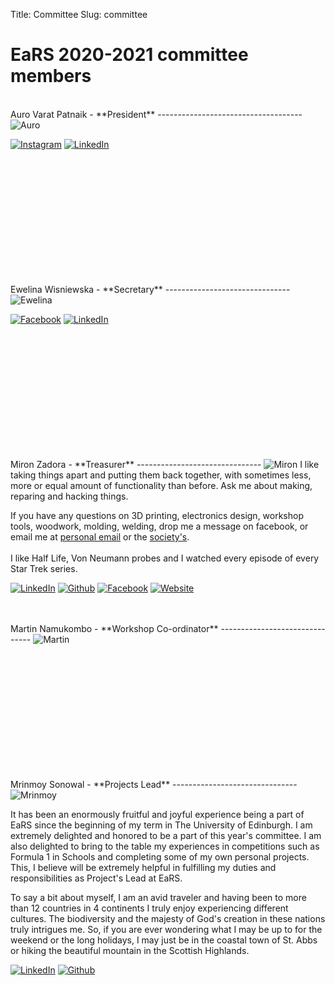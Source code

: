 Title: Committee
Slug: committee

EaRS 2020-2021 committee members
======================

<br>
Auro Varat Patnaik - **President**
------------------------------------
<img class="photo" src="/images/2020_2021/auro.jpg" alt="Auro"></img>

<a href="https://www.instagram.com/aurovarat"><img class="icon" src="/theme/images/icons/instagram-s.png" alt="Instagram"></img></a>
<a href="https://www.linkedin.com/in/auro-p-45192791"><img class="icon" src="/theme/images/icons/linkedin-s.png" alt="LinkedIn"></img></a>


<br> <!-- replace this block of br with a description -->
<br>
<br>
<br>
<br>
<br>
<br>
<br>
<br>


<br>
<br>
Ewelina Wisniewska - **Secretary**
-------------------------------
<img class="photo" src="/images/2020_2021/ewelina.jpg" alt="Ewelina"></img>

<a href="https://www.facebook.com/ewelina.wisniewska.100"><img class="icon" src="/theme/images/icons/facebook-s.png" alt="Facebook"></img></a>
<a href="https://www.linkedin.com/in/ewelina-wisniewska0/"><img class="icon" src="/theme/images/icons/linkedin-s.png" alt="LinkedIn"></img></a>


<br> <!-- replace this block of br with a description -->
<br>
<br>
<br>
<br>
<br>
<br>
<br>
<br>

<br>
<br>
Miron Zadora  - **Treasurer**
-------------------------------
<img class="photo" src="/images/2020_2021/miron.jpg" alt="Miron"></img>
I like taking things apart and putting them back together, with sometimes less, more or equal amount of functionality than before. Ask me about making, reparing and hacking things.

If you have any questions on 3D printing, electronics design, workshop tools, woodwork, molding, welding, drop me a message on facebook, or email me at [personal email](mailto:mironandrzej1@gmail) or the [society's](mailto:ears.edinburgh@gmail.com)</a>.
<br><br>
I like Half Life, Von Neumann probes and I watched every episode of every Star Trek series.

<a href="https://www.linkedin.com/in/miron-z/"><img class="icon" src="/theme/images/icons/linkedin-s.png" alt="LinkedIn"></img></a>
<a href="https://github.com/ElectricPotato"><img class="icon" src="/theme/images/icons/github-s.png" alt="Github"></img></a>
<a href="https://www.facebook.com/miron.zrd"><img class="icon" src="/theme/images/icons/facebook-s.png" alt="Facebook"></img></a>
<a href="https://www.mironzadora.com/"><img class="icon" src="/theme/images/icons/grid-world.png" alt="Website"></img></a>
<!-- <a href="mailto:s1753427@ed.ac.uk"><img class="icon" src="/theme/images/icons/mail-s.png" alt="Email"></img></a> -->

<br>
<br>
Martin Namukombo - **Workshop Co-ordinator**
-------------------------------
<img class="photo" src="/images/2020_2021/martin.jpg" alt="Martin"></img>

<br> <!-- replace this block of br with a description -->
<br>
<br>
<br>
<br>
<br>
<br>
<br>
<br>

<br>
<br>
Mrinmoy Sonowal - **Projects Lead**
-------------------------------
<img class="photo" src="/images/2020_2021/mrinmoy.jpg" alt="Mrinmoy"></img>

It has been an enormously fruitful and joyful experience being a part of EaRS since the beginning of my term in The University of Edinburgh. I am extremely delighted and honored to be a part of this year's committee. I am also delighted to bring to the table my experiences in competitions such as Formula 1 in Schools and completing some of my own personal projects. This, I believe will be extremely helpful in fulfilling my duties and responsibilities as Project's Lead at EaRS.

To say a bit about myself, I am an avid traveler and having been to more than 12 countries in 4 continents I truly enjoy experiencing different cultures. The biodiversity and the majesty of God's creation in these nations truly intrigues me. So, if you are ever wondering what I may be up to for the weekend or the long holidays, I may just be in the coastal town of St. Abbs or hiking the beautiful mountain in the Scottish Highlands.  

<a href="https://www.linkedin.com/in/mrinmoy-sonowal-857566194"><img class="icon" src="/theme/images/icons/linkedin-s.png" alt="LinkedIn"></img></a>
<a href="https://github.com/MrinmoySonowal"><img class="icon" src="/theme/images/icons/github-s.png" alt="Github"></img></a>
<br>
<br>
